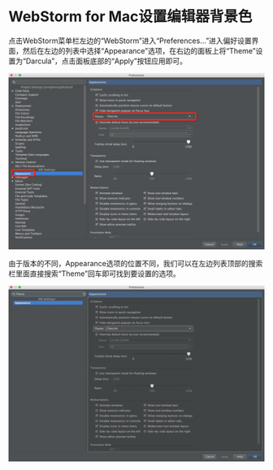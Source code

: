 # WebStorm for Mac设置编辑器背景色

点击WebStorm菜单栏左边的“WebStorm”进入“Preferences...”进入偏好设置界面，然后在左边的列表中选择“Appearance”选项，在右边的面板上将“Theme”设置为“Darcula”，点击面板底部的“Apply”按钮应用即可。

![设置面板](res/01.png)

由于版本的不同，Appearance选项的位置不同，我们可以在左边列表顶部的搜索栏里面直接搜索“Theme”回车即可找到要设置的选项。

![搜索设置选项](res/02.png)